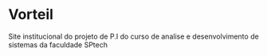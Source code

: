 # Vorteil
Site institucional do projeto de P.I do curso de analise e desenvolvimento de sistemas da faculdade SPtech
